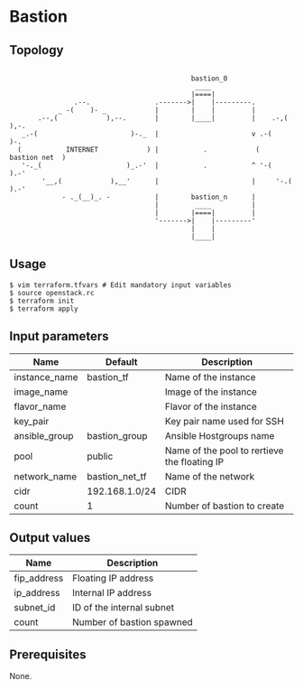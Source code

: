 # Bastion

## Topology
```

                                             bastion_0
                                              ____
                                             |====|
                .--.                .------->|    |---------.
            _ -(    )- _            |        |    |         |
       .--,(            ),--.       |        |____|         |    .-,(  ),-.
   _.-(                       )-._  |                       v .-(          )-.
  (           INTERNET            ) |           .            (   bastion net  )
   '-._(                     )_.-'  |           .           ^ '-(          ).-'
        '__,(            ),__'      |                       |     '-.( ).-'
             - ._(__)_. -           |        bastion_n      |
                                    |         ____          |
                                    |        |====|         |
                                    '------->|    |---------'
                                             |    |
                                             |____|

```

## Usage
```
$ vim terraform.tfvars # Edit mandatory input variables
$ source openstack.rc
$ terraform init
$ terraform apply
```
## Input parameters
| Name          | Default         | Description                                  |
|---------------|-----------------|----------------------------------------------|
| instance_name | bastion_tf      | Name of the instance                         |
| image_name    |                 | Image of the instance                        |
| flavor_name   |                 | Flavor of the instance                       |
| key_pair      |                 | Key pair name used for SSH                   |
| ansible_group | bastion_group   | Ansible Hostgroups name                      |
| pool          | public          | Name of the pool to rertieve the floating IP |
| network_name  | bastion_net_tf  | Name of the network                          |
| cidr          | 192.168.1.0/24  | CIDR                                         |
| count         | 1               | Number of bastion to create                  |

## Output values
| Name          | Description                                  |
|---------------|----------------------------------------------|
| fip_address   | Floating IP address                          |
| ip_address    | Internal IP address                          |
| subnet_id     | ID of the internal subnet                    |
| count         | Number of bastion spawned                    |

## Prerequisites
None.
